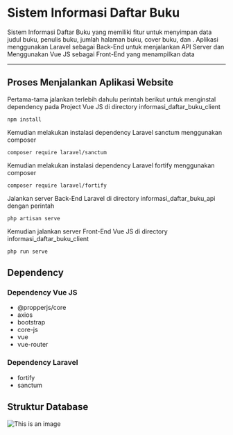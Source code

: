 # Sistem Informasi Daftar Buku
Sistem Informasi Daftar Buku yang memiliki fitur untuk menyimpan data judul buku, penulis buku, jumlah halaman buku, cover buku, dan . Aplikasi menggunakan Laravel sebagai Back-End untuk menjalankan API Server dan Menggunakan Vue JS sebagai Front-End yang menampilkan data

<hr>

## Proses Menjalankan Aplikasi Website

Pertama-tama jalankan terlebih dahulu perintah berikut untuk menginstal dependency
pada Project Vue JS di directory informasi_daftar_buku_client

```
npm install
```

Kemudian melakukan instalasi dependency Laravel sanctum menggunakan composer

```
composer require laravel/sanctum
```

Kemudian melakukan instalasi dependency Laravel fortify menggunakan composer

```
composer require laravel/fortify
```

Jalankan server Back-End Laravel di directory informasi_daftar_buku_api dengan perintah 

```
php artisan serve
```

Kemudian jalankan server Front-End Vue JS di directory informasi_daftar_buku_client

```
php run serve
```

## Dependency

### Dependency Vue JS

- @propperjs/core
- axios
- bootstrap
- core-js
- vue
- vue-router

### Dependency Laravel

- fortify
- sanctum

## Struktur Database

![This is an image](https://i.ibb.co/Yt9jC20/Desain-Database.png)










